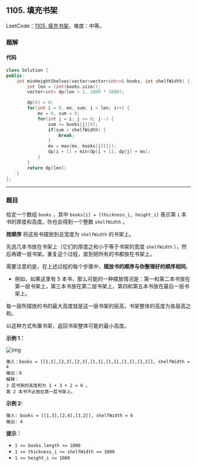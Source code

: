 ## 1105. 填充书架

LeetCode：[1105. 填充书架](https://leetcode.cn/problems/filling-bookcase-shelves/)，难度：中等。

### 题解

#### 代码

```c++
class Solution {
public:
    int minHeightShelves(vector<vector<int>>& books, int shelfWidth) {
        int len = (int)books.size();
        vector<int> dp(len + 1, 1000 * 1000);

        dp[0] = 0;
        for(int i = 0, mx, sum; i < len; i++) {
            mx = 0, sum = 0;
            for(int j = i; j >= 0; j--) {
                sum += books[j][0];
                if(sum > shelfWidth) {
                    break;
                }
                mx = max(mx, books[j][1]);
                dp[i + 1] = min(dp[i + 1], dp[j] + mx);
            }
        }
        return dp[len];
    }
};
```



---



### 题目

给定一个数组 `books` ，其中 `books[i] = [thickness_i, height_i]` 表示第 `i` 本书的厚度和高度。你也会得到一个整数 `shelfWidth` 。

**按顺序** 将这些书摆放到总宽度为 `shelfWidth` 的书架上。

先选几本书放在书架上（它们的厚度之和小于等于书架的宽度 `shelfWidth` ），然后再建一层书架。重复这个过程，直到把所有的书都放在书架上。

需要注意的是，在上述过程的每个步骤中，**摆放书的顺序与你整理好的顺序相同**。

- 例如，如果这里有 5 本书，那么可能的一种摆放情况是：第一和第二本书放在第一层书架上，第三本书放在第二层书架上，第四和第五本书放在最后一层书架上。

每一层所摆放的书的最大高度就是这一层书架的层高，书架整体的高度为各层高之和。

以这种方式布置书架，返回书架整体可能的最小高度。

 

**示例 1：**

![img](https://gitee.com/xwl66/leetcode/raw/master/image/1105-shelves.png)

```
输入：books = [[1,1],[2,3],[2,3],[1,1],[1,1],[1,1],[1,2]], shelfWidth = 4
输出：6
解释：
3 层书架的高度和为 1 + 3 + 2 = 6 。
第 2 本书不必放在第一层书架上。
```

**示例 2:**

```
输入: books = [[1,3],[2,4],[3,2]], shelfWidth = 6
输出: 4
```

 

**提示：**

- `1 <= books.length <= 1000`
- `1 <= thickness_i <= shelfWidth <= 1000`
- `1 <= height_i <= 1000`


